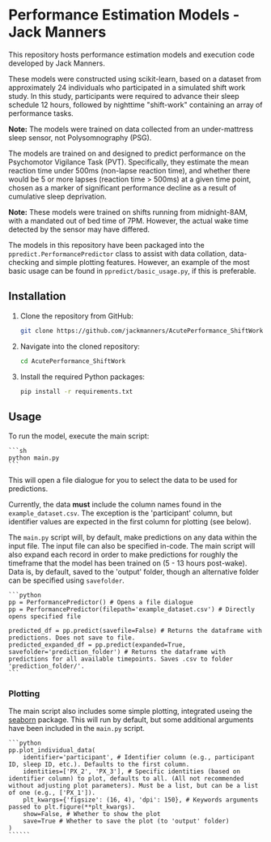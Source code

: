 # Performance Estimation Models - Jack Manners

This repository hosts performance estimation models and execution code developed by Jack Manners. 

These models were constructed using scikit-learn, based on a dataset from approximately 24 individuals who participated in a simulated shift work study. In this study, participants were required to advance their sleep schedule 12 hours, followed by nighttime "shift-work" containing an array of performance tasks.

**Note:** The models were trained on data collected from an under-mattress sleep sensor, not Polysomnography (PSG).

The models are trained on and designed to predict performance on the Psychomotor Vigilance Task (PVT). Specifically, they estimate the mean reaction time under 500ms (non-lapse reaction time), and whether there would be 5 or more lapses (reaction time > 500ms) at a given time point, chosen as a marker of significant performance decline as a result of cumulative sleep deprivation.

**Note:** These models were trained on shifts running from midnight-8AM, with a mandated out of bed time of 7PM. However, the actual wake time detected by the sensor may have differed.

The models in this repository have been packaged into the `ppredict.PerformancePredictor` class to assist with data collation, data-checking and simple plotting features. However, an example of the most basic usage can be found in `ppredict/basic_usage.py`, if this is preferable.

## Installation

1. Clone the repository from GitHub:

    ```sh
    git clone https://github.com/jackmanners/AcutePerformance_ShiftWork.git
    ```

2. Navigate into the cloned repository:

    ```sh
    cd AcutePerformance_ShiftWork
    ```

3. Install the required Python packages:

    ```sh
    pip install -r requirements.txt
    ```

## Usage

To run the model, execute the main script:

    ```sh
    python main.py
    ```
This will open a file dialogue for you to select the data to be used for predictions.

Currently, the data **must** include the column names found in the `example_dataset.csv`. The exception is the 'participant' column, but identifier values are expected in the first column for plotting (see below).

The `main.py` script will, by default, make predictions on any data within the input file. The input file can also be specified in-code. The main script will also expand each record in order to make predictions for roughly the timeframe that the model has been trained on (5 - 13 hours post-wake). Data is, by default, saved to the 'output' folder, though an alternative folder can be specified using `savefolder`.

    ```python
    pp = PerformancePredictor() # Opens a file dialogue
    pp = PerformancePredictor(filepath='example_dataset.csv') # Directly opens specified file

    predicted_df = pp.predict(savefile=False) # Returns the dataframe with predictions. Does not save to file.
    predicted_expanded_df = pp.predict(expanded=True, savefolder='prediction_folder') # Returns the dataframe with predictions for all available timepoints. Saves .csv to folder 'prediction_folder/'.
    ```

### Plotting

The main script also includes some simple plotting, integrated useing the [seaborn](https://seaborn.pydata.org/) package.
This will run by default, but some additional arguments have been included in the `main.py` script.

    ```python
    pp.plot_individual_data(
        identifier='participant', # Identifier column (e.g., participant ID, sleep ID, etc.). Defaults to the first column.
        identities=['PX_2', 'PX_3'], # Specific identities (based on identifier column) to plot, defaults to all. (All not recommended without adjusting plot parameters). Must be a list, but can be a list of one (e.g., ['PX_1']).
        plt_kwargs={'figsize': (16, 4), 'dpi': 150}, # Keywords arguments passed to plt.figure(**plt_kwargs).
        show=False, # Whether to show the plot
        save=True # Whether to save the plot (to 'output' folder)
    )
    ``````